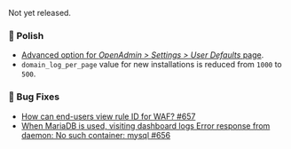 Not yet released.

### 💅 Polish
- [Advanced option for *OpenAdmin > Settings > User Defaults* page](/docs/admin/settings/defaults).
- `domain_log_per_page` value for new installations is reduced from `1000` to `500`.

### 🐛 Bug Fixes
- [How can end-users view rule ID for WAF? #657](https://github.com/stefanpejcic/OpenPanel/issues/657)
- [When MariaDB is used, visiting dashboard logs Error response from daemon: No such container: mysql #656](https://github.com/stefanpejcic/OpenPanel/issues/656)

